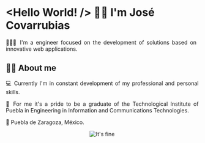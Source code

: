 # <Hello World! /> 👋🏻 I'm José Covarrubias

<section align="justify">
  <p>👨🏻‍💻 I'm a engineer focused on the development of solutions based on innovative web applications.</p>

  ## 🤟🏻 About me
  <p>💻 Currently I'm in constant development of my professional and personal skills.</p>
  <p>🦁 For me it's a pride to be a graduate of the Technological Institute of Puebla in Engineering in Information and Communications Technologies.</p>
  <p>📍 Puebla de Zaragoza, México.</p>
  
  <div align="center">
    <img src="https://media.giphy.com/media/QMHoU66sBXqqLqYvGO/giphy.gif" alt="It's fine" />
  </div>
</section>

<!--
**thecovarrubias/thecovarrubias** is a ✨ _special_ ✨ repository because its `README.md` (this file) appears on your GitHub profile.

Here are some ideas to get you started:

- 🔭 I’m currently working on ...
- 🌱 I’m currently learning ...
- 👯 I’m looking to collaborate on ...
- 🤔 I’m looking for help with ...
- 💬 Ask me about ...
- 📫 How to reach me: ...
- 😄 Pronouns: ...
- ⚡ Fun fact: ...
-->
